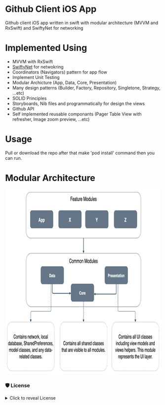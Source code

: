 # Github Client iOS App
Github client iOS app written in swift with modular architecture (MVVM and RxSwift) and SwiftyNet for networking

# Implemented Using

* MVVM with RxSwift
* [SwiftyNet](https://github.com/mohammed-salah-zidane/SwiftyNet) for netwokring
* Coordinators (Navigators) pattern for app flow
* Implement Unit Testing
* Modular Archicture (App, Data, Core, Presentation)
* Many design patterns (Builder, Factory, Repository, Singletone, Strategy, ...etc)
* SOLID Principles
* Storyboards, Nib files and programmatically for design the views
* Github API
* Self implemented reusable componants (Pager Table View with refresher, Image zoom preview, ...etc) 
 
# Usage

Pull or download the repo after that make  'pod install' command then you can run.

# Modular Architecture

  <img src="https://github.com/mohammed-salah-zidane/GithubClient/blob/main/blob/modular-arch-diagram.png" height="600">
 
 ### 🛡 License
<details>
    <summary>
        Click to reveal License
    </summary>
    
```
MIT License

Copyright (c) 2021 Mohamed Salah Zidane

Permission is hereby granted, free of charge, to any person obtaining a copy
of this software and associated documentation files (the "Software"), to deal
in the Software without restriction, including without limitation the rights
to use, copy, modify, merge, publish, distribute, sublicense, and/or sell
copies of the Software, and to permit persons to whom the Software is
furnished to do so, subject to the following conditions:

The above copyright notice and this permission notice shall be included in all
copies or substantial portions of the Software.

THE SOFTWARE IS PROVIDED "AS IS", WITHOUT WARRANTY OF ANY KIND, EXPRESS OR
IMPLIED, INCLUDING BUT NOT LIMITED TO THE WARRANTIES OF MERCHANTABILITY,
FITNESS FOR A PARTICULAR PURPOSE AND NONINFRINGEMENT. IN NO EVENT SHALL THE
AUTHORS OR COPYRIGHT HOLDERS BE LIABLE FOR ANY CLAIM, DAMAGES OR OTHER
LIABILITY, WHETHER IN AN ACTION OF CONTRACT, TORT OR OTHERWISE, ARISING FROM,
OUT OF OR IN CONNECTION WITH THE SOFTWARE OR THE USE OR OTHER DEALINGS IN THE
SOFTWARE.
```
